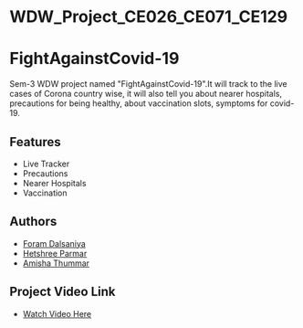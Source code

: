 # WDW_Project_CE026_CE071_CE129

#  FightAgainstCovid-19

Sem-3 WDW project named "FightAgainstCovid-19".It will track to the live cases of Corona country wise, it will also tell you about nearer hospitals, precautions for being healthy, about vaccination slots, symptoms for covid-19.




  
## Features

- Live Tracker
- Precautions
- Nearer Hospitals
- Vaccination

  
## Authors

- [Foram Dalsaniya](https://github.com/ForamDalsaniya)
- [Hetshree Parmar](https://github.com/hetshree999)
- [Amisha Thummar](https://github.com/Amisha188)

## Project Video Link
- [Watch Video Here](https://drive.google.com/file/d/146xH2dWLshF3n_jUULCQOKfXo3Qf0YA8/view?usp=sharing)



  
